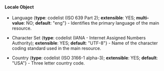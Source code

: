 #### Locale Object

 * <span class="md-element">Language</span> <i class="fa fa-asterisk required" title="Required"> </i> {**type**: codelist (ISO 639 Part 2); **extensible**: YES; **multi-value**: NO; **default**: "eng"} - Identifies the primary language of the main resource.  
 
 * <span class="md-element">Character Set</span> <i class="fa fa-asterisk required" title="Required"> </i> {**type**: codelist (IANA - Internet Assigned Numbers Authority); **extensible**: YES; **default**: "UTF-8"} - Name of the character coding standard used in the main resource. 
 
 * <span class="md-element">Country</span> {**type**: codelist (ISO 3166-1 alpha-3); **extensible**: YES; **default**: "USA"} - Three letter country code. 
